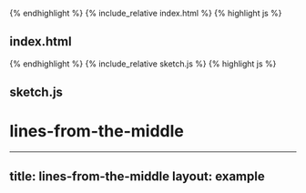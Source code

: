 {% endhighlight %}
{% include_relative index.html %}
{% highlight js %}
## index.html 
{% endhighlight %}
{% include_relative sketch.js %}
{% highlight js %}
## sketch.js 
# lines-from-the-middle
---
title: lines-from-the-middle
layout: example
---
